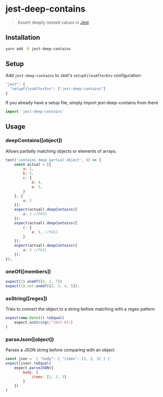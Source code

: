 # jest-deep-contains

> Assert deeply nested values in [Jest](https://facebook.github.io/jest/)

## Installation

```sh
yarn add -D jest-deep-contains
```

## Setup

Add `jest-deep-contains` to Jest's `setupFilesAfterEnv` configuration:

```js
"jest": {
  "setupFilesAfterEnv": ["jest-deep-contains"]
}
```

If you already have a setup file, simply import jest-deep-contains from there

```js
import 'jest-deep-contains'
```

## Usage

### deepContains([object])

Allows partially matching objects or elements of arrays.

```js
test('contains deep partial object', () => {
    const actual = [{
        a: 1,
        b: 2,
        c: {
            d: 4,
            e: 5,
        }
    }, {
        a: 3
    }];
    expect(actual).deepContains({
        a: 1 //PASS
    });
    expect(actual).deepContains({
        c: {
            e: 5, //PASS
        }
    });
    expect(actual).deepContains({
        a: 2 //FAIL
    });
});
```

### oneOf([members])

```js
expect(2).oneOf([5, 2, 7])
expect(1).not.oneOf([2, 3, 4, 5]);
```

### asString([regex])

Tries to convert the object to a string before matching with a regex pattern

```js
expect(new Date()).toEqual(
    expect.asString(/^2022-02/)
)
```

### parseJson([object])

Parses a JSON string before comparing with an object

```js
const json = `{ "body": { "items": [1, 2, 3] } }`
expect(json).toEqual(
    expect.parseJSON({
        body: {
            items: [1, 2, 3]
        }
    })
)
```
